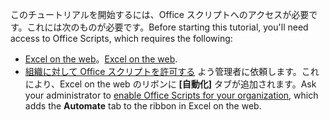 <span data-ttu-id="27c05-101">このチュートリアルを開始するには、Office スクリプトへのアクセスが必要です。これには次のものが必要です。</span><span class="sxs-lookup"><span data-stu-id="27c05-101">Before starting this tutorial, you'll need access to Office Scripts, which requires the following:</span></span>

- <span data-ttu-id="27c05-102">[Excel on the web](https://www.office.com/launch/excel)。</span><span class="sxs-lookup"><span data-stu-id="27c05-102">[Excel on the web](https://www.office.com/launch/excel).</span></span>
- <span data-ttu-id="27c05-103">[組織に対して Office スクリプトを許可する](/microsoft-365/admin/manage/manage-office-scripts-settings) よう管理者に依頼します。これにより、Excel on the web のリボンに **[自動化]** タブが追加されます。</span><span class="sxs-lookup"><span data-stu-id="27c05-103">Ask your administrator to [enable Office Scripts for your organization](/microsoft-365/admin/manage/manage-office-scripts-settings), which adds the **Automate** tab to the ribbon in Excel on the web.</span></span>